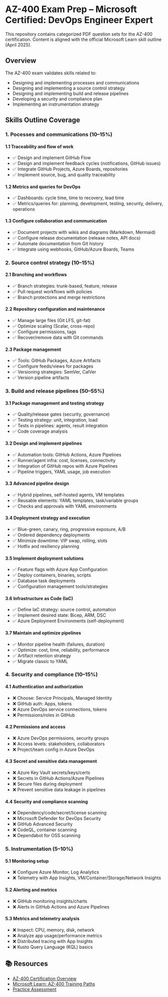 ﻿# AZ-400 Exam Prep – Microsoft Certified: DevOps Engineer Expert

This repository contains categorized PDF question sets for the AZ-400 certification. Content is aligned with the official Microsoft Learn skill outline (April 2025).

## Overview

The AZ-400 exam validates skills related to:
- Designing and implementing processes and communications
- Designing and implementing a source control strategy
- Designing and implementing build and release pipelines
- Developing a security and compliance plan
- Implementing an instrumentation strategy

## Skills Outline Coverage

### 1. Pocesses and communications (10–15%)

#### 1.1 Traceability and flow of work
- ✅ Design and implement GitHub Flow
- ✅ Design and implement feedback cycles (notifications, GitHub issues)
- ✅ Integrate GitHub Projects, Azure Boards, repositories
- ✅ Implement source, bug, and quality traceability

#### 1.2 Metrics and queries for DevOps
- ✅ Dashboards: cycle time, time to recovery, lead time
- ✅ Metrics/queries for: planning, development, testing, security, delivery, operations

#### 1.3 Configure collaboration and communication
- ✅ Document projects with wikis and diagrams (Markdown, Mermaid)
- ✅ Configure release documentation (release notes, API docs)
- ✅ Automate documentation from Git history
- ✅ Integrate using webhooks, GitHub/Azure Boards, Teams

### 2. Source control strategy (10–15%)

#### 2.1 Branching and workflows
- ✅ Branch strategies: trunk-based, feature, release
- ✅ Pull request workflows with policies
- ✅ Branch protections and merge restrictions

#### 2.2 Repository configuration and maintenance
- ✅ Manage large files (Git LFS, git-fat)
- ✅ Optimize scaling (Scalar, cross-repo)
- ✅ Configure permissions, tags
- ✅ Recover/remove data with Git commands

#### 2.3 Package management
- ✅ Tools: GitHub Packages, Azure Artifacts
- ✅ Configure feeds/views for packages
- ✅ Versioning strategies: SemVer, CalVer
- ✅ Version pipeline artifacts

### 3. Build and release pipelines (50–55%)

#### 3.1 Package management and testing strategy
- ✅ Quality/release gates (security, governance)
- ✅ Testing strategy: unit, integration, load
- ✅ Tests in pipelines: agents, result integration
- ✅ Code coverage analysis

#### 3.2 Design and implement pipelines
- ✅ Automation tools: GitHub Actions, Azure Pipelines
- ✅ Runner/agent infra: cost, licenses, connectivity
- ✅ Integration of GitHub repos with Azure Pipelines
- ✅ Pipeline triggers, YAML usage, job execution

#### 3.3 Advanced pipeline design
- ✅ Hybrid pipelines, self-hosted agents, VM templates
- ✅ Reusable elements: YAML templates, task/variable groups
- ✅ Checks and approvals with YAML environments

#### 3.4 Deployment strategy and execution
- ✅ Blue-green, canary, ring, progressive exposure, A/B
- ✅ Ordered dependency deployments
- ✅ Minimize downtime: VIP swap, rolling, slots
- ✅ Hotfix and resiliency planning

#### 3.5 Implement deployment solutions
- ✅ Feature flags with Azure App Configuration
- ✅ Deploy containers, binaries, scripts
- ✅ Database task deployments
- ✅ Configuration management tools/strategies

#### 3.6 Infrastructure as Code (IaC)
- ✅ Define IaC strategy: source control, automation
- ✅ Implement desired state: Bicep, ARM, DSC
- ✅ Azure Deployment Environments (self-deployment)

#### 3.7 Maintain and optimize pipelines
- ✅ Monitor pipeline health (failures, duration)
- ✅ Optimize: cost, time, reliability, performance
- ✅ Artifact retention strategy
- ✅ Migrate classic to YAML

### 4. Security and compliance (10–15%)

#### 4.1 Authentication and authorization
- ❌ Choose: Service Principals, Managed Identity
- ❌ GitHub auth: Apps, tokens
- ❌ Azure DevOps service connections, tokens
- ❌ Permissions/roles in GitHub

#### 4.2 Permissions and access
- ❌ Azure DevOps permissions, security groups
- ❌ Access levels: stakeholders, collaborators
- ❌ Project/team config in Azure DevOps

#### 4.3 Secret and sensitive data management
- ❌ Azure Key Vault secrets/keys/certs
- ❌ Secrets in GitHub Actions/Azure Pipelines
- ❌ Secure files during deployment
- ❌ Prevent sensitive data leakage in pipelines

#### 4.4 Security and compliance scanning
- ❌ Dependency/code/secret/license scanning
- ❌ Microsoft Defender for DevOps Security
- ❌ GitHub Advanced Security
- ❌ CodeQL, container scanning
- ❌ Dependabot for OSS scanning

### 5. Instrumentation (5–10%)

#### 5.1 Monitoring setup
- ❌ Configure Azure Monitor, Log Analytics
- ❌ Telemetry with App Insights, VM/Container/Storage/Network Insights

#### 5.2 Alerting and metrics
- ❌ GitHub monitoring insights/charts
- ❌ Alerts in GitHub Actions and Azure Pipelines

#### 5.3 Metrics and telemetry analysis
- ❌ Inspect: CPU, memory, disk, network
- ❌ Analyze app usage/performance metrics
- ❌ Distributed tracing with App Insights
- ❌ Kusto Query Language (KQL) basics

## 📚 Resources

- [AZ-400 Certification Overview](https://learn.microsoft.com/en-us/credentials/certifications/devops-engineer/)
- [Microsoft Learn: AZ-400 Training Paths](https://learn.microsoft.com/en-us/training/paths/devops-engineer/)
- [Practice Assessment](https://learn.microsoft.com/en-us/credentials/certifications/devops-engineer/practice/assessment)
